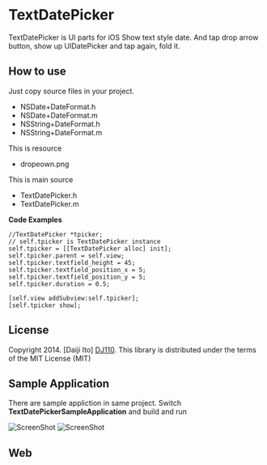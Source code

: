 TextDatePicker
=======
TextDatePicker is UI parts for iOS
Show text style date.
And tap drop arrow button, show up UIDatePicker
and tap again, fold it.

How to use
--------------
Just copy source files in your project.
- NSDate+DateFormat.h
- NSDate+DateFormat.m
- NSString+DateFormat.h
- NSString+DateFormat.m


This is resource
- dropeown.png

This is main source
- TextDatePicker.h
- TextDatePicker.m

**Code Examples**
```objc
//TextDatePicker *tpicker;
// self.tpicker is TextDatePicker instance
self.tpicker = [[TextDatePicker alloc] init];
self.tpicker.parent = self.view;
self.tpicker.textfield_height = 45;
self.tpicker.textfield_position_x = 5;
self.tpicker.textfield_position_y = 5;
self.tpicker.duration = 0.5;
    
[self.view addSubview:self.tpicker];
[self.tpicker show];
```

License
-------
Copyright 2014. [Daiji Ito] [DJ110].
This library is distributed under the terms of the MIT License (MIT)

Sample Application
--------------
There are sample appliction in same project.
Switch **TextDatePickerSampleApplication** and build and run 

![ScreenShot](https://github.com/DJ110/TextDatePicker/blob/master/img/textpicker1.png)
![ScreenShot](https://github.com/DJ110/TextDatePicker/blob/master/img/textpicker2.png)

Web
--------------

[DJ110]: http://atmarkplant.com



